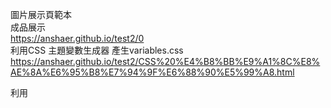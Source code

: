 圖片展示頁範本  
成品展示  
https://anshaer.github.io/test2/0  
利用CSS 主題變數生成器
產生variables.css  
https://anshaer.github.io/test2/CSS%20%E4%B8%BB%E9%A1%8C%E8%AE%8A%E6%95%B8%E7%94%9F%E6%88%90%E5%99%A8.html  

  
利用

